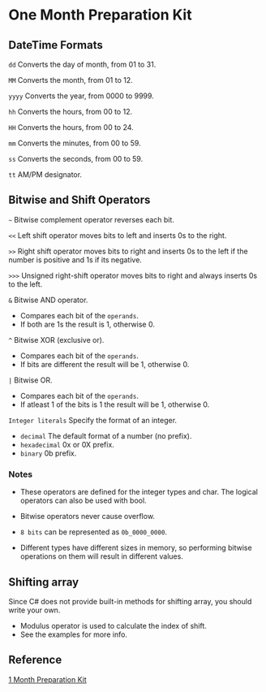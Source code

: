 # One Month Preparation Kit

## DateTime Formats

`dd` Converts the day of month, from 01 to 31.

`MM` Converts the month, from 01 to 12.

`yyyy` Converts the year, from 0000 to 9999.

`hh` Converts the hours, from 00 to 12.

`HH` Converts the hours, from 00 to 24.

`mm` Converts the minutes, from 00 to 59.

`ss` Converts the seconds, from 00 to 59.

`tt` AM/PM designator.

## Bitwise and Shift Operators

`~` Bitwise complement operator reverses each bit.

`<<` Left shift operator moves bits to left and inserts 0s to the right.

`>>` Right shift operator moves bits to right and inserts 0s to the left if
the number is positive and 1s if its negative.

`>>>` Unsigned right-shift operator moves bits to right and always inserts 0s
to the left.

`&` Bitwise AND operator.
- Compares each bit of the `operands`.
- If both are 1s the result is 1, otherwise 0.

`^` Bitwise XOR (exclusive or).
- Compares each bit of the `operands`.
- If bits are different the result will be 1, otherwise 0.

`|` Bitwise OR.
- Compares each bit of the `operands`.
- If atleast 1 of the bits is 1 the result will be 1, otherwise 0.

`Integer literals` Specify the format of an integer.
- `decimal` The default format of a number (no prefix).
- `hexadecimal` 0x or 0X prefix.
- `binary` 0b prefix.

### Notes

- These operators are defined for the integer types and char. The logical
operators can also be used with bool.

- Bitwise operators never cause overflow.

- `8 bits` can be represented as `0b_0000_0000`.

- Different types have different sizes in memory, so performing bitwise
operations on them will result in different values.

## Shifting array

Since C# does not provide built-in methods for shifting array, you should
write your own.

- Modulus operator is used to calculate the index of shift.
- See the examples for more info.

## Reference
[1 Month Preparation Kit](https://www.hackerrank.com/interview/preparation-kits/one-month-preparation-kit/one-month-week-one/challenges)